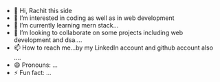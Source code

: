 - 👋 Hi, Rachit this side 
- 👀 I’m interested in coding as well as in web development 
- 🌱 I’m currently learning mern stack...
- 💞️ I’m looking to collaborate on some projects including web development and dsa....
- 📫 How to reach me...by my LinkedIn account and github account also ....
- 😄 Pronouns: ...
- ⚡ Fun fact: ...

<!---
Rachit2982/Rachit2982 is a ✨ special ✨ repository because its `README.md` (this file) appears on your GitHub profile.
You can click the Preview link to take a look at your changes.
--->
